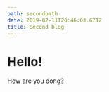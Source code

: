 ```yaml
---
path: secondpath
date: 2019-02-11T20:46:03.671Z
title: Second blog
---
```

# Hello!



How are you dong?
